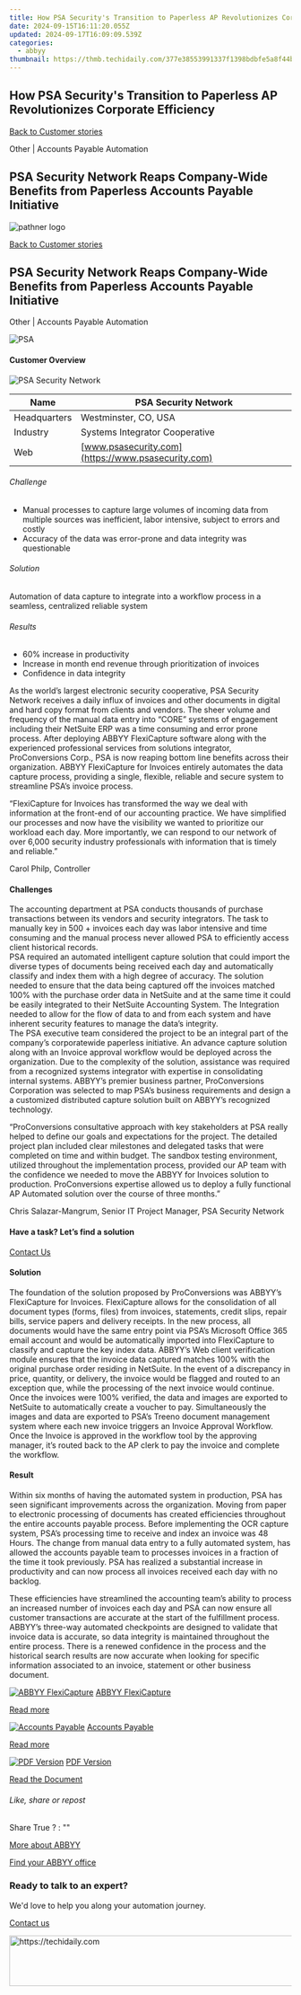 ```yaml
---
title: How PSA Security's Transition to Paperless AP Revolutionizes Corporate Efficiency
date: 2024-09-15T16:11:20.055Z
updated: 2024-09-17T16:09:09.539Z
categories:
  - abbyy
thumbnail: https://thmb.techidaily.com/377e38553991337f1398bdbfe5a8f44bdc61d9fc38dd827fd098be11d1cb15df.png
---
```


## How PSA Security's Transition to Paperless AP Revolutionizes Corporate Efficiency

[Back to Customer stories](https://tools.techidaily.com/abbyy/products/)

Other | Accounts Payable Automation

## PSA Security Network Reaps Company-Wide Benefits from Paperless Accounts Payable Initiative

![pathner logo](https://content.abbyy.com/-/media/project/abbyy/abbyy/logos-white/abbyy.png?h=40&iar=0&w=120)

[Back to Customer stories](https://tools.techidaily.com/abbyy/products/)

## PSA Security Network Reaps Company-Wide Benefits from Paperless Accounts Payable Initiative

Other | Accounts Payable Automation 

![PSA](https://static1.abbyy.com/abbyycommedia/19252/case-studies-psa-top-image.jpg) 

#### Customer Overview

![PSA Security Network](https://static3.abbyy.com/abbyycommedia/19257/case-studies-psa-small-overview-image.jpg) 

| Name         | PSA Security Network                               |
| ------------ | -------------------------------------------------- |
| Headquarters | Westminster, CO, USA                               |
| Industry     | Systems Integrator Cooperative                     |
| Web          | [www.psasecurity.com](https://www.psasecurity.com) |

###### Challenge

* Manual processes to capture large volumes of incoming data from multiple sources was inefficient, labor intensive, subject to errors and costly
* Accuracy of the data was error-prone and data integrity was questionable

###### Solution

Automation of data capture to integrate into a workflow process in a seamless, centralized reliable system

###### Results

* 60% increase in productivity
* Increase in month end revenue through prioritization of invoices
* Confidence in data integrity

As the world’s largest electronic security cooperative, PSA Security Network receives a daily influx of invoices and other documents in digital and hard copy format from clients and vendors. The sheer volume and frequency of the manual data entry into “CORE” systems of engagement including their NetSuite ERP was a time consuming and error prone process. After deploying ABBYY FlexiCapture software along with the experienced professional services from solutions integrator, ProConversions Corp., PSA is now reaping bottom line benefits across their organization. ABBYY FlexiCapture for Invoices entirely automates the data capture process, providing a single, flexible, reliable and secure system to streamline PSA’s invoice process.

 “FlexiCapture for Invoices has transformed the way we deal with information at the front-end of our accounting practice. We have simplified our processes and now have the visibility we wanted to prioritize our workload each day. More importantly, we can respond to our network of over 6,000 security industry professionals with information that is timely and reliable.”

 Carol Philp, Controller

#### Challenges

The accounting department at PSA conducts thousands of purchase transactions between its vendors and security integrators. The task to manually key in 500 + invoices each day was labor intensive and time consuming and the manual process never allowed PSA to efficiently access client historical records.  
PSA required an automated intelligent capture solution that could import the diverse types of documents being received each day and automatically classify and index them with a high degree of accuracy. The solution needed to ensure that the data being captured off the invoices matched 100% with the purchase order data in NetSuite and at the same time it could be easily integrated to their NetSuite Accounting System. The Integration needed to allow for the flow of data to and from each system and have inherent security features to manage the data’s integrity.  
The PSA executive team considered the project to be an integral part of the company’s corporatewide paperless initiative. An advance capture solution along with an Invoice approval workflow would be deployed across the organization. Due to the complexity of the solution, assistance was required from a recognized systems integrator with expertise in consolidating internal systems. ABBYY’s premier business partner, ProConversions Corporation was selected to map PSA’s business requirements and design a a customized distributed capture solution built on ABBYY’s recognized technology. 

 “ProConversions consultative approach with key stakeholders at PSA really helped to define our goals and expectations for the project. The detailed project plan included clear milestones and delegated tasks that were completed on time and within budget. The sandbox testing environment, utilized throughout the implementation process, provided our AP team with the confidence we needed to move the ABBYY for Invoices solution to production. ProConversions expertise allowed us to deploy a fully functional AP Automated solution over the course of three months.”

 Chris Salazar-Mangrum, Senior IT Project Manager, PSA Security Network

#### Have a task? Let’s find a solution

[Contact Us](https://tools.techidaily.com/abbyy/products/) 

#### Solution

The foundation of the solution proposed by ProConversions was ABBYY’s FlexiCapture for Invoices. FlexiCapture allows for the consolidation of all document types (forms, files) from invoices, statements, credit slips, repair bills, service papers and delivery receipts. In the new process, all documents would have the same entry point via PSA’s Microsoft Office 365 email account and would be automatically imported into FlexiCapture to classify and capture the key index data. ABBYY’s Web client verification module ensures that the invoice data captured matches 100% with the original purchase order residing in NetSuite. In the event of a discrepancy in price, quantity, or delivery, the invoice would be flagged and routed to an exception que, while the processing of the next invoice would continue. Once the invoices were 100% verified, the data and images are exported to NetSuite to automatically create a voucher to pay. Simultaneously the images and data are exported to PSA’s Treeno document management system where each new invoice triggers an Invoice Approval Workflow. Once the Invoice is approved in the workflow tool by the approving manager, it’s routed back to the AP clerk to pay the invoice and complete the workflow. 

#### Result

Within six months of having the automated system in production, PSA has seen significant improvements across the organization. Moving from paper to electronic processing of documents has created efficiencies throughout the entire accounts payable process. Before implementing the OCR capture system, PSA’s processing time to receive and index an invoice was 48 Hours. The change from manual data entry to a fully automated system, has allowed the accounts payable team to processes invoices in a fraction of the time it took previously. PSA has realized a substantial increase in productivity and can now process all invoices received each day with no backlog.

These efficiencies have streamlined the accounting team’s ability to process an increased number of invoices each day and PSA can now ensure all customer transactions are accurate at the start of the fulfillment process. ABBYY’s three-way automated checkpoints are designed to validate that invoice data is accurate, so data integrity is maintained throughout the entire process. There is a renewed confidence in the process and the historical search results are now accurate when looking for specific information associated to an invoice, statement or other business document.

[![ABBYY FlexiCapture](https://static2.abbyy.com/abbyycommedia/21380/4-flexicapture.jpg)](https://tools.techidaily.com/abbyy/products/) [ABBYY FlexiCapture](https://tools.techidaily.com/abbyy/products/) 

[Read more](https://tools.techidaily.com/abbyy/products/) 

[![Accounts Payable](https://static4.abbyy.com/abbyycommedia/14351/1-accounts-payable.jpg)](https://tools.techidaily.com/abbyy/products/) [Accounts Payable](https://tools.techidaily.com/abbyy/products/) 

[Read more](https://tools.techidaily.com/abbyy/products/) 

[![PDF Version](https://static2.abbyy.com/abbyycommedia/14366/16-symantec.jpg)](https://static2.abbyy.com/abbyycommedia/19227/case-study-psa-security-network.pdf "PDF Version") [PDF Version](https://static2.abbyy.com/abbyycommedia/19227/case-study-psa-security-network.pdf "PDF Version") 

[Read the Document](https://static2.abbyy.com/abbyycommedia/19227/case-study-psa-security-network.pdf "PDF Version") 

###### Like, share or repost

Share  True ?  : "" 

[More about ABBYY](https://tools.techidaily.com/abbyy/products/) 

[Find your ABBYY office](https://tools.techidaily.com/abbyy/products/) 

### Ready to talk to an expert?

We'd love to help you along your automation journey.

[Contact us](https://tools.techidaily.com/abbyy/products/)

<ins class="adsbygoogle"
     style="display:block"
     data-ad-format="autorelaxed"
     data-ad-client="ca-pub-7571918770474297"
     data-ad-slot="1223367746"></ins>

<ins class="adsbygoogle"
     style="display:block"
     data-ad-client="ca-pub-7571918770474297"
     data-ad-slot="8358498916"
     data-ad-format="auto"
     data-full-width-responsive="true"></ins>



<!-- affiliate ads begin -->
<a href="https://ephamedtechinc.pxf.io/c/5597632/2137219/26400" target="_top" id="2137219">
  <img src="//a.impactradius-go.com/display-ad/26400-2137219" border="0" alt="https://techidaily.com" width="728" height="90"/>
</a>
<img height="0" width="0" src="https://ephamedtechinc.pxf.io/i/5597632/2137219/26400" style="position:absolute;visibility:hidden;" border="0" />
<!-- affiliate ads end -->

